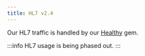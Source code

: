 ```yaml
---
title: HL7 v2.4
---
```


Our HL7 traffic is handled by our [Healthy](https://github.com/roqua/healthy) gem.

:::info
HL7 usage is being phased out.
:::
